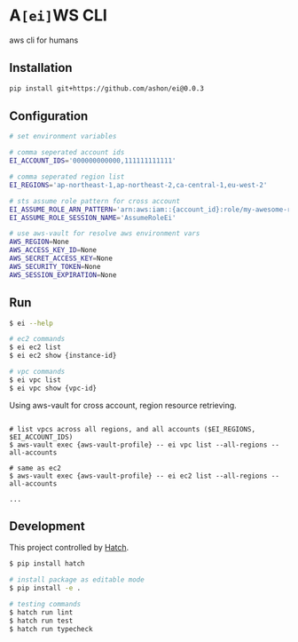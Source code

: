# A`[ei]`WS CLI

aws cli for humans

## Installation

``` sh
pip install git+https://github.com/ashon/ei@0.0.3
```

## Configuration

``` sh
# set environment variables

# comma seperated account ids
EI_ACCOUNT_IDS='000000000000,111111111111'

# comma seperated region list
EI_REGIONS='ap-northeast-1,ap-northeast-2,ca-central-1,eu-west-2'

# sts assume role pattern for cross account
EI_ASSUME_ROLE_ARN_PATTERN='arn:aws:iam::{account_id}:role/my-awesome-role'
EI_ASSUME_ROLE_SESSION_NAME='AssumeRoleEi'

# use aws-vault for resolve aws environment vars
AWS_REGION=None
AWS_ACCESS_KEY_ID=None
AWS_SECRET_ACCESS_KEY=None
AWS_SECURITY_TOKEN=None
AWS_SESSION_EXPIRATION=None
```

## Run

``` sh
$ ei --help

# ec2 commands
$ ei ec2 list
$ ei ec2 show {instance-id}

# vpc commands
$ ei vpc list
$ ei vpc show {vpc-id}
```

Using aws-vault for cross account, region resource retrieving.

```

# list vpcs across all regions, and all accounts ($EI_REGIONS, $EI_ACCOUNT_IDS)
$ aws-vault exec {aws-vault-profile} -- ei vpc list --all-regions --all-accounts

# same as ec2
$ aws-vault exec {aws-vault-profile} -- ei ec2 list --all-regions --all-accounts

...
```

## Development

This project controlled by [Hatch](https://github.com/pypa/hatch).

``` sh
$ pip install hatch

# install package as editable mode
$ pip install -e .

# testing commands
$ hatch run lint
$ hatch run test
$ hatch run typecheck
```
